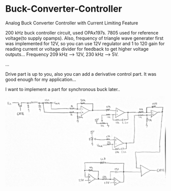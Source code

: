 # Buck-Converter-Controller
Analog Buck Converter Controller with Current Limiting Feature

200 kHz buck controller circuit, used OPAx197s. 7805 used for reference voltage(to supply opamps). Also, frequency of triangle wave generater first was implemented for 12V, so you can use 12V regulator and 1 to 120 gain for reading current or voltage divider for feedback to get higher voltage outputs... Frequency 209 kHz --> 12V, 230 kHz --> 5V.

...

Drive part is up to you, also you can add a derivative control part. It was good enough for my application...

I want to implement a part for synchronous buck later..

![](buck-controller.jpg)
